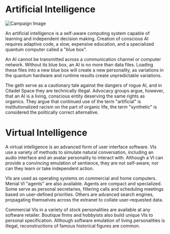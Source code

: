 # Artificial Intelligence

![Campaign Image](/media/ai-vs-vi.webp)

An artificial intelligence is a self-aware computing system capable of learning and independent decision making. Creation of conscious AI requires adaptive code, a slow, expensive education, and a specialized quantum computer called a "blue box".

An AI cannot be transmitted across a communication channel or computer network. Without its blue box, an AI is no more than data files. Loading these files into a new blue box will create a new personality, as variations in the quantum hardware and runtime results create unpredictable variations.

The geth serve as a cautionary tale against the dangers of rogue AI, and in Citadel Space they are technically illegal. Advocacy groups argue, however, that an AI is a living, conscious entity deserving the same rights as organics. They argue that continued use of the term "artificial" is institutionalized racism on the part of organic life, the term "synthetic" is considered the politically correct alternative.

# Virtual Intelligence
A virtual intelligence is an advanced form of user interface software. VIs use a variety of methods to simulate natural conversation, including an audio interface and an avatar personality to interact with. Although a VI can provide a convincing emulation of sentience, they are not self-aware, nor can they learn or take independent action.

VIs are used as operating systems on commercial and home computers. Menial VI "agents" are also available. Agents are compact and specialized. Some serve as personal secretaries, filtering calls and scheduling meetings based on user-defined priorities. Others are advanced search engines, propagating themselves across the extranet to collate user-requested data.

Commercial VIs in a variety of stock personalities are available at any software retailer. Boutique firms and hobbyists also build unique VIs to personal specification. Although software emulation of living personalities is illegal, reconstructions of famous historical figures are common.